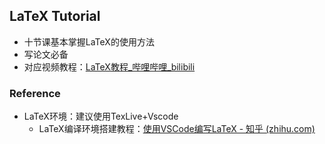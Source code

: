 ## LaTeX Tutorial
- 十节课基本掌握LaTeX的使用方法
- 写论文必备
- 对应视频教程：[LaTeX教程_哔哩哔哩_bilibili](https://www.bilibili.com/video/BV1Pf4y1p7MM?p=5&vd_source=06d5516ee4f517472270277cac88fae0)
### Reference
- LaTeX环境：建议使用TexLive+Vscode
  - LaTeX编译环境搭建教程：[使用VSCode编写LaTeX - 知乎 (zhihu.com)](https://zhuanlan.zhihu.com/p/38178015)

